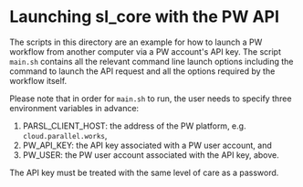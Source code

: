 # Launching sl_core with the PW API

The scripts in this directory are an example for how to launch a PW workflow
from another computer via a PW account's API key. The script `main.sh` contains
all the relevant command line launch options including the command to launch
the API request and all the options required by the workflow itself.

Please note that in order for `main.sh` to run, the user needs to specify
three environment variables in advance:
1. PARSL_CLIENT_HOST: the address of the PW platform, e.g. `cloud.parallel.works`,
2. PW_API_KEY: the API key associated with a PW user account, and
3. PW_USER: the PW user account associated with the API key, above.

The API key must be treated with the same level of care as a password.
